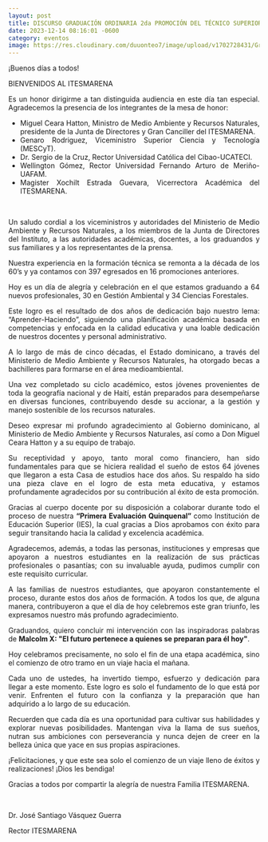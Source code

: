 ```yaml
---
layout: post
title: DISCURSO GRADUACIÓN ORDINARIA 2da PROMOCIÓN DEL TÉCNICO SUPERIOR
date: 2023-12-14 08:16:01 -0600
category: eventos
image: https://res.cloudinary.com/duuonteo7/image/upload/v1702728431/Graduacion%20ITESMARENA%202023/IMG-20231215-WA0015.jpg
---
```

<html lang="es">
<p style="text-align: justify;">&iexcl;Buenos d&iacute;as a todos!</p>
<p style="text-align: justify;">BIENVENIDOS AL ITESMARENA</p>
<p style="text-align: justify;">Es un honor dirigirme a tan distinguida audiencia en este d&iacute;a tan especial. Agradecemos la presencia de los integrantes de la mesa de honor:</p>
<ul style="text-align: justify;">
<li>Miguel Ceara Hatton, Ministro de Medio Ambiente y Recursos Naturales, presidente de la Junta de Directores y Gran Canciller del ITESMARENA.</li>
<li>Genaro Rodriguez, Viceministro Superior Ciencia y Tecnolog&iacute;a (MESCyT).</li>
<li>Dr. Sergio de la Cruz, Rector Universidad Cat&oacute;lica del Cibao-UCATECI.</li>
<li>Wellington G&oacute;mez, Rector Universidad Fernando Arturo de Meri&ntilde;o-UAFAM.</li>
<li>Magister Xochilt Estrada Guevara, Vicerrectora Acad&eacute;mica del ITESMARENA.</li>
</ul>
<p style="text-align: justify;">&nbsp;</p>
<p style="text-align: justify;">Un saludo cordial a los viceministros y autoridades del Ministerio de Medio Ambiente y Recursos Naturales, a los miembros de la Junta de Directores del Instituto, a las autoridades acad&eacute;micas, docentes, a los graduandos y sus familiares y a los representantes de la prensa.</p>
<p style="text-align: justify;">Nuestra experiencia en la formaci&oacute;n t&eacute;cnica se remonta a la d&eacute;cada de los 60&rsquo;s y ya contamos con 397 egresados en 16 promociones anteriores.</p>
<p style="text-align: justify;">Hoy es un d&iacute;a de alegr&iacute;a y celebraci&oacute;n en el que estamos graduando a 64 nuevos profesionales, 30 en Gesti&oacute;n Ambiental y 34 Ciencias Forestales.</p>
<p style="text-align: justify;">Este logro es el resultado de dos a&ntilde;os de dedicaci&oacute;n bajo nuestro lema: &ldquo;Aprender-Haciendo&rdquo;, siguiendo una planificaci&oacute;n acad&eacute;mica basada en competencias y enfocada en la calidad educativa y una loable dedicaci&oacute;n de nuestros docentes y personal administrativo.</p>
<p style="text-align: justify;">A lo largo de m&aacute;s de cinco d&eacute;cadas, el Estado dominicano, a trav&eacute;s del Ministerio de Medio Ambiente y Recursos Naturales, ha otorgado becas a bachilleres para formarse en el &aacute;rea medioambiental.&nbsp;</p>
<p style="text-align: justify;">Una vez completado su ciclo acad&eacute;mico, estos j&oacute;venes provenientes de toda la geograf&iacute;a nacional y de Hait&iacute;, est&aacute;n preparados para desempe&ntilde;arse en diversas funciones, contribuyendo desde su accionar, a la gesti&oacute;n y manejo sostenible de los recursos naturales.</p>
<p style="text-align: justify;">Deseo expresar mi profundo agradecimiento al Gobierno dominicano, al Ministerio de Medio Ambiente y Recursos Naturales, as&iacute; como a Don Miguel Ceara Hatton y a su equipo de trabajo.&nbsp;</p>
<p style="text-align: justify;">Su receptividad y apoyo, tanto moral como financiero, han sido fundamentales para que se hiciera realidad el sue&ntilde;o de estos 64 j&oacute;venes que llegaron a esta Casa de estudios hace dos a&ntilde;os. Su respaldo ha sido una pieza clave en el logro de esta meta educativa, y estamos profundamente agradecidos por su contribuci&oacute;n al &eacute;xito de esta promoci&oacute;n.</p>
<p style="text-align: justify;">Gracias al cuerpo docente por su disposici&oacute;n a colaborar durante todo el proceso de nuestra <strong>&ldquo;Primera Evaluaci&oacute;n Quinquenal&rdquo; </strong>como Instituci&oacute;n de Educaci&oacute;n Superior (IES), la cual gracias a Dios aprobamos con &eacute;xito para seguir transitando hacia la calidad y excelencia acad&eacute;mica.</p>
<p style="text-align: justify;">Agradecemos, adem&aacute;s, a todas las personas, instituciones y empresas que apoyaron a nuestros estudiantes en la realizaci&oacute;n de sus pr&aacute;cticas profesionales o pasant&iacute;as; con su invaluable ayuda, pudimos cumplir con este requisito curricular.</p>
<p style="text-align: justify;">A las familias de nuestros estudiantes, que apoyaron constantemente el proceso, durante estos dos a&ntilde;os de formaci&oacute;n. A todos los que, de alguna manera, contribuyeron a que el d&iacute;a de hoy celebremos este gran triunfo, les expresamos nuestro m&aacute;s profundo agradecimiento.</p>
<p style="text-align: justify;">Graduandos, quiero concluir mi intervenci&oacute;n con las inspiradoras palabras de <strong>Malcolm X: "El futuro pertenece a quienes se preparan para &eacute;l hoy"</strong>.&nbsp;</p>
<p style="text-align: justify;">Hoy celebramos precisamente, no solo el fin de una etapa acad&eacute;mica, sino el comienzo de otro tramo en un viaje hacia el ma&ntilde;ana.&nbsp;</p>
<p style="text-align: justify;">Cada uno de ustedes, ha invertido tiempo, esfuerzo y dedicaci&oacute;n para llegar a este momento. Este logro es solo el fundamento de lo que est&aacute; por venir. Enfrenten el futuro con la confianza y la preparaci&oacute;n que han adquirido a lo largo de su educaci&oacute;n.&nbsp;</p>
<p style="text-align: justify;">Recuerden que cada d&iacute;a es una oportunidad para cultivar sus habilidades y explorar nuevas posibilidades. Mantengan viva la llama de sus sue&ntilde;os, nutran sus ambiciones con perseverancia y nunca dejen de creer en la belleza &uacute;nica que yace en sus propias aspiraciones.&nbsp;</p>
<p style="text-align: justify;">&iexcl;Felicitaciones, y que este sea solo el comienzo de un viaje lleno de &eacute;xitos y realizaciones! &iexcl;Dios les bendiga!</p>
<p style="text-align: justify;">Gracias a todos por compartir la alegr&iacute;a de nuestra Familia ITESMARENA.</p>
<p style="text-align: justify;">&nbsp;</p>
<p style="text-align: justify;">Dr. Jos&eacute; Santiago V&aacute;squez Guerra</p>
<p style="text-align: justify;">Rector ITESMARENA</p>
</html>
